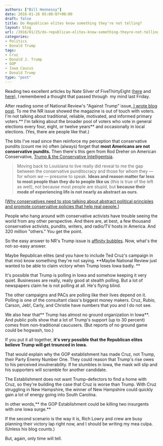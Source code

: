 ```yaml
---
authors: ["Bill Hennessy"]
date: 2016-01-26 05:08:07+00:00
draft: false
title: Do Republican elites know something they're not telling?
layout: blog
url: /2016/01/25/do-republican-elites-know-something-theyre-not-telling/
categories:
- Politics
- Donald Trump
tags:
- Cruz
- Donald J. Trump
- GOP
- Iowa Caucus
- Donald Trump
type: "post"
---
```


Reading two excellent articles by Nate Silver of FiveThirtyEight ([here](https://fivethirtyeight.com/features/one-big-reason-to-be-less-skeptical-of-trump/) and [here](https://fivethirtyeight.com/features/one-big-reason-to-be-less-skeptical-of-trump/)), I remembered a thought that passed through  my mind last Friday.

After reading some of National Review's "Against Trump" issue,[ I wrote blog post](https://hennessysview.com/2016/01/22/trumps-conservative-critics-dont-get-it/). To me the NR issue showed the magazine is out of touch with voters. I'm not talking about traditional, reliable, motivated, and informed primary voters.** I'm talking about the broader pool of voters who vote in general elections every four, eight, or twelve years** and occasionally in local elections. (Yes, there are people like that.)

The bits I've read since then reinforce my perception that conservative pundits (count me in) often (always) forget that **most Americans are not conservative pundits.** Then there's this gem from Rod Dreher on American Conservative, [Trump & the Conservative Intelligentsia](https://www.theamericanconservative.com/dreher/trump-conservative-intelligentsia/).



> Moving back to Louisiana to live really did reveal to me the gap between the conservative punditocracy and those for whom they — for whom _we_ — presume to speak. **Ideas and reason matter far less to most people than they do to people like us** (this is true of the left as well), not because most people are stupid, but **because their mode of experiencing life is not nearly as abstract as ours**.



[[Why conservatives need to stop talking about abstract political principles and promote conservative policies that help real people.](https://hennessysview.com/2015/09/09/why-welfare-reform-must-continue/)]

People who hang around with conservative activists have trouble seeing the world from any other perspective. And there are, at best, a few thousand conservative activists, pundits, writers, and radio/TV hosts in America. And 320 million "others." You get the point.

So the easy answer to NR's Trump issue is [affinity bubbles](https://hennessysview.com/2013/03/07/why-being-wrong-can-be-the-best-policy/). Now, what's the not-so-easy answer.

Maybe Republican elites (and you have to include Ted Cruz's campaign in that mix) know something they're not saying. **Maybe National Review just wanted to be able to claim victory when Trump loses Iowa badly. **

It's possible that Trump is polling in Iowa and somehow keeping it very quiet. Businesses are really, really good at stealth polling. But a lot of newspapers claim he is not polling at all. He's flying blind.

The other campaigns and PACs are polling like their lives depend on it. Polling is one of the consultant class's biggest money makers. Cruz, Rubio, Carson, Jeb!, Carly, and Christie have numbers that you and I do not see.

We also hear that** Trump has almost no ground organization in Iowa**. And public polls show that a lot of Trump's support (up to 30 percent) comes from non-traditional caucusers. (But reports of no ground game could be hogwash, too.)

If you put it all together, **it's very possible that the Republican elites believe Trump will get trounced in Iowa.**

That would explain why the GOP establishment has made Cruz, not Trump, their Party Enemy Number One. They could reason that Trump's rise owes to his perceived invulnerability. If he stumbles in Iowa, the mask will slip and his supporters will scramble for another candidate.

The Establishment does not want Trump-defectors to find a home with Cruz, so they're building the case that Cruz is worse than Trump. With Cruz struggling in New Hampshire, the winner of New Hampshire could quickly gain a lot of energy going into South Carolina.

In other words,** the GOP Establishment could be killing two insurgents with one Iowa surge.**

If the second scenario is the way it is, Rich Lowry and crew are busy planning their victory lap right now, and I should be writing my mea culpa. (Unless his blog counts.)

But, again, only time will tell.
